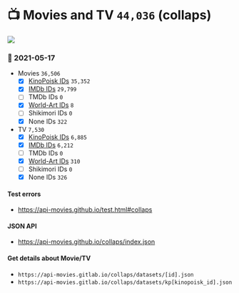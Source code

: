 # :tv: Movies and TV `44,036` (collaps)

<a href="https://API-Movies.github.io"><img src="https://API-Movies.github.io/banner.png?cache"></a>

### :date: 2021-05-17
- Movies `36,506`
  - [x] <a href="https://API-Movies.github.io/collaps/movie_kinopoisk_ids.json">KinoPoisk IDs</a> `35,352`
  - [x] <a href="https://API-Movies.github.io/collaps/movie_imdb_ids.json">IMDb IDs</a> `29,799`
  - [ ] TMDb IDs `0`
  - [x] <a href="https://API-Movies.github.io/collaps/movie_world_art_ids.json">World-Art IDs</a> `8`
  - [ ] Shikimori IDs `0`
  - [x] None IDs `322`
- TV `7,530`
  - [x] <a href="https://API-Movies.github.io/collaps/tv_kinopoisk_ids.json">KinoPoisk IDs</a> `6,885`
  - [x] <a href="https://API-Movies.github.io/collaps/tv_imdb_ids.json">IMDb IDs</a> `6,212`
  - [ ] TMDb IDs `0`
  - [x] <a href="https://API-Movies.github.io/collaps/tv_world_art_ids.json">World-Art IDs</a> `310`
  - [ ] Shikimori IDs `0`
  - [x] None IDs `326`
#### Test errors
- <a href='https://api-movies.github.io/test.html#collaps'>https://api-movies.github.io/test.html#collaps</a>
#### JSON API
- <a href='https://api-movies.github.io/collaps/index.json'>https://api-movies.github.io/collaps/index.json</a>
#### Get details about Movie/TV
- `https://api-movies.gitlab.io/collaps/datasets/[id].json`
- `https://api-movies.gitlab.io/collaps/datasets/kp[kinopoisk_id].json`
